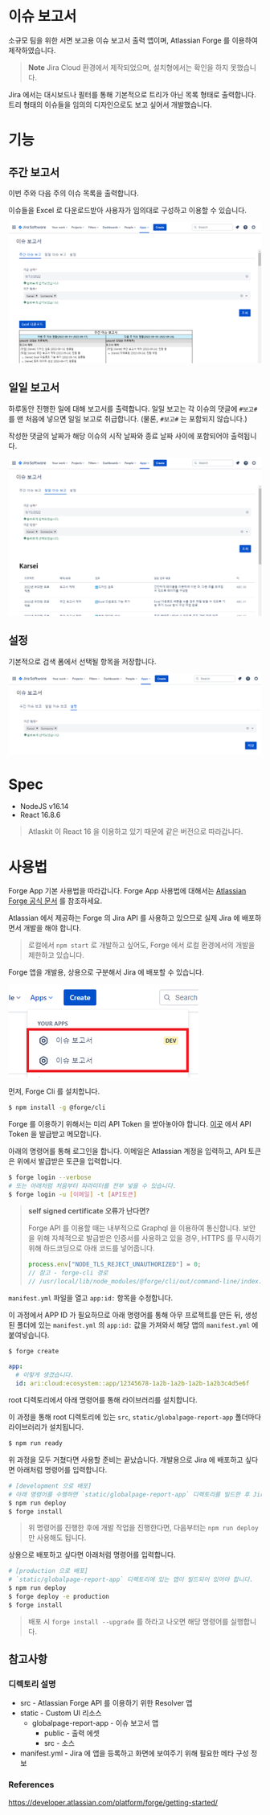 # 이슈 보고서

소규모 팀을 위한 서면 보고용 이슈 보고서 출력 앱이며, Atlassian Forge 를 이용하여 제작하였습니다.

> **Note**
> Jira Cloud 환경에서 제작되었으며, 설치형에서는 확인을 하지 못했습니다.
 
Jira 에서는 대시보드나 필터를 통해 기본적으로 트리가 아닌 목록 형태로 출력합니다. 트리 형태의 이슈들을 임의의 디자인으로도 보고 싶어서 개발했습니다.

# 기능

## 주간 보고서

이번 주와 다음 주의 이슈 목록을 출력합니다.

이슈들을 Excel 로 다운로드받아 사용자가 임의대로 구성하고 이용할 수 있습니다. 

![app-introduce-weekly](./imgs/introduce.png)

## 일일 보고서

하루동안 진행한 일에 대해 보고서를 출력합니다. 일일 보고는 각 이슈의 댓글에 `#보고#` 를 맨 처음에 넣으면 일일 보고로 취급합니다. (물론, `#보고#` 는 포함되지 않습니다.)

작성한 댓글의 날짜가 해당 이슈의 시작 날짜와 종료 날짜 사이에 포함되어야 출력됩니다.

![app-introduce-daily](./imgs/introduce2.png)

## 설정

기본적으로 검색 폼에서 선택될 항목을 저장합니다.

![app-introduce-setting](./imgs/introduce3.png)

# Spec

* NodeJS v16.14
* React 16.8.6

> Atlaskit 이 React 16 을 이용하고 있기 때문에 같은 버전으로 따라갑니다.

# 사용법

Forge App 기본 사용법을 따라갑니다. Forge App 사용법에 대해서는 [Atlassian Forge 공식 문서](https://developer.atlassian.com/platform/forge/getting-started/) 를 참조하세요.

Atlassian 에서 제공하는 Forge 의 Jira API 를 사용하고 있으므로 실제 Jira 에 배포하면서 개발을 해야 합니다.

> 로컬에서 `npm start` 로 개발하고 싶어도, Forge 에서 로컬 환경에서의 개발을 제한하고 있습니다.

Forge 앱을 개발용, 상용으로 구분해서 Jira 에 배포할 수 있습니다.

![app-introduce-weekly](./imgs/app-menu.png)

먼저, Forge Cli 를 설치합니다.

```bash
$ npm install -g @forge/cli
```

Forge 를 이용하기 위해서는 미리 API Token 을 받아놓아야 합니다. [이곳](https://id.atlassian.com/manage-profile/security/api-tokens) 에서 API Token 을 발급받고 메모합니다.

아래의 명령어를 통해 로그인을 합니다. 이메일은 Atlassian 계정을 입력하고, API 토큰은 위에서 발급받은 토큰을 입력합니다.

```bash
$ forge login --verbose
# 또는 아래처럼 처음부터 파라미터를 전부 넣을 수 있습니다.
$ forge login -u [이메일] -t [API토큰]
```

> **self signed certificate 오류가 난다면?**
> 
> Forge API 를 이용할 때는 내부적으로 Graphql 을 이용하여 통신합니다. 보안을 위해 자체적으로 발급받은 인증서를 사용하고 있을 경우, HTTPS 를 무시하기 위해 하드코딩으로 아래 코드를 넣어줍니다.
> ```javascript
> process.env["NODE_TLS_REJECT_UNAUTHORIZED"] = 0;
> // 참고 - forge-cli 경로
> // /usr/local/lib/node_modules/@forge/cli/out/command-line/index.js : 58
> ```

`manifest.yml` 파일을 열고 `app:id:` 항목을 수정합니다.

이 과정에서 APP ID 가 필요하므로 아래 명령어를 통해 아무 프로젝트를 만든 뒤, 생성된 폴더에 있는 `manifest.yml` 의 `app:id:` 값을 가져와서 해당 앱의 `manifest.yml` 에 붙여넣습니다.

```bash
$ forge create
```

```yaml
app:
  # 이렇게 생겼습니다.
  id: ari:cloud:ecosystem::app/12345678-1a2b-1a2b-1a2b-1a2b3c4d5e6f
```

root 디렉토리에서 아래 명령어를 통해 라이브러리를 설치합니다.

이 과정을 통해 root 디렉토리에 있는 `src`, `static/globalpage-report-app` 폴더마다 라이브러리가 설치됩니다.

```bash
$ npm run ready
```

위 과정을 모두 거쳤다면 사용할 준비는 끝났습니다. 개발용으로 Jira 에 배포하고 싶다면 아래처럼 명령어를 입력합니다.

```bash
# [development 으로 배포]
# 아래 명령어를 수행하면 `static/globalpage-report-app` 디렉토리를 빌드한 후 Jira 에 배포합니다.
$ npm run deploy
$ forge install
```

> 위 명령어를 진행한 후에 개발 작업을 진행한다면, 다음부터는 `npm run deploy` 만 사용해도 됩니다.

상용으로 배포하고 싶다면 아래처럼 명령어를 입력합니다.

```bash
# [production 으로 배포]
# `static/globalpage-report-app` 디렉토리에 있는 앱이 빌드되어 있어야 합니다.
$ npm run deploy
$ forge deploy -e production
$ forge install
```

> 배포 시 `forge install --upgrade` 를 하라고 나오면 해당 명령어를 실행합니다.

## 참고사항

### 디렉토리 설명

* src - Atlassian Forge API 를 이용하기 위한 Resolver 앱
* static - Custom UI 리소스
  * globalpage-report-app - 이슈 보고서 앱
    * public - 출력 에셋
    * src - 소스
* manifest.yml - Jira 에 앱을 등록하고 화면에 보여주기 위해 필요한 메타 구성 정보

### References

https://developer.atlassian.com/platform/forge/getting-started/

